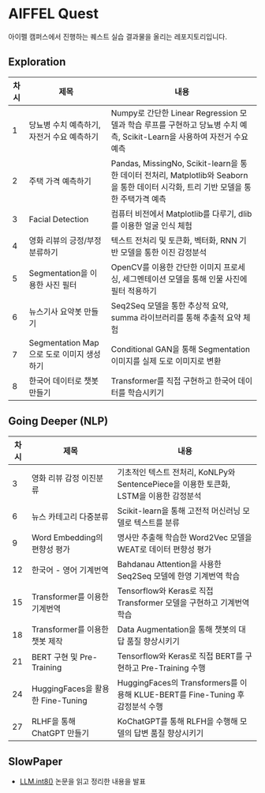 # AIFFEL Quest
아이펠 캠퍼스에서 진행하는 퀘스트 실습 결과물을 올리는 레포지토리입니다.

## Exploration
| 차시 | 제목 | 내용 |
|----|-----------------------------------------|----------|
| 1  | 당뇨병 수치 예측하기, 자전거 수요 예측하기 | Numpy로 간단한 Linear Regression 모델과 학습 루프를 구현하고 당뇨병 수치 예측, Scikit-Learn을 사용하여 자전거 수요 예측 |
| 2  | 주택 가격 예측하기                       | Pandas, MissingNo, Scikit-learn을 통한 데이터 전처리, Matplotlib와 Seaborn을 통한 데이터 시각화, 트리 기반 모델을 통한 주택가격 예측 |
| 3  | Facial Detection                        | 컴퓨터 비전에서 Matplotlib를 다루기, dlib를 이용한 얼굴 인식 체험 |
| 4  | 영화 리뷰의 긍정/부정 분류하기            | 텍스트 전처리 및 토큰화, 벡터화, RNN 기반 모델을 통한 이진 감정분석 |
| 5  | Segmentation을 이용한 사진 필터          | OpenCV를 이용한 간단한 이미지 프로세싱, 세그멘테이션 모델을 통해 인물 사진에 필터 적용하기 |
| 6  | 뉴스기사 요약봇 만들기                    | Seq2Seq 모델을 통한 추상적 요약, summa 라이브러리를 통해 추출적 요약 체험 |
| 7  | Segmentation Map으로 도로 이미지 생성하기 | Conditional GAN을 통해 Segmentation 이미지를 실제 도로 이미지로 변환 |
| 8  | 한국어 데이터로 챗봇 만들기               | Transformer를 직접 구현하고 한국어 데이터를 학습시키기 |

## Going Deeper (NLP)
| 차시 | 제목 | 내용 |
|----|-----------------------------------|----------|
| 3  | 영화 리뷰 감정 이진분류             | 기초적인 텍스트 전처리, KoNLPy와 SentencePiece을 이용한 토큰화, LSTM을 이용한 감정분석 |
| 6  | 뉴스 카테고리 다중분류              | Scikit-learn을 통해 고전적 머신러닝 모델로 텍스트를 분류 |
| 9  | Word Embedding의 편향성 평가       | 명사만 추출해 학습한 Word2Vec 모델을 WEAT로 데이터 편향성 평가 |
| 12 | 한국어 - 영어 기계번역             | Bahdanau Attention을 사용한 Seq2Seq 모델에 한영 기계번역 학습 |
| 15 | Transformer를 이용한 기계번역      | Tensorflow와 Keras로 직접 Transformer 모델을 구현하고 기계번역 학습 |
| 18 | Transformer를 이용한 챗봇 제작     | Data Augmentation을 통해 챗봇의 대답 품질 향상시키기 |
| 21 | BERT 구현 및 Pre-Training         | Tensorflow와 Keras로 직접 BERT를 구현하고 Pre-Training 수행 |
| 24 | HuggingFaces을 활용한 Fine-Tuning | HuggingFaces의 Transformers를 이용해 KLUE-BERT를 Fine-Tuning 후 감정분석 수행 |
| 27 | RLHF을 통해 ChatGPT 만들기        | KoChatGPT를 통해 RLFH을 수행해 모델의 답변 품질 향상시키기 |

## SlowPaper
- [LLM.int8()](https://arxiv.org/abs/2208.07339) 논문을 읽고 정리한 내용을 발표
